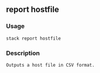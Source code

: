## report hostfile

### Usage

`stack report hostfile`

### Description


	Outputs a host file in CSV format.
	


